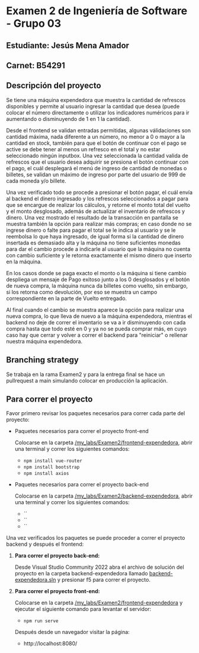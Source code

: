 # Examen 2 de Ingeniería de Software - Grupo 03

## Estudiante: Jesús Mena Amador

## Carnet: B54291

## Descripción del proyecto

Se tiene una máquina expendedora que muestra la cantidad de refrescos disponibles y permite al usuario ingresar la cantidad que desea (puede colocar el número directamente o utilizar los indicadores numéricos para ir aumentando o disminuyendo de 1 en 1 la cantidad).

Desde el frontend se validan entradas permitidas, algunas válidaciones son cantidad máxima, nada diferente a un número, no menor a 0 o mayor a la cantidad en stock, también para que el botón de continuar con el pago se active se debe tener al menos un refresco en el total y no estar seleccionado ningún inputbox. Una vez seleccionada la cantidad valida de refrescos que el usuario desea adquirir se presiona el botón continuar con el pago, el cuál desplegará el menú de ingreso de cantidad de monedas o billetes, se validan un máximo de ingreso por parte del usuario de 999 de cada moneda y/o billete. 

Una vez verificado todo se procede a presionar el botón pagar, el cuál envía al backend el dinero ingresado y los refrescos seleccionados a pagar para que se encargue de realizar los cálculos, y retorne el monto total del vuelto y el monto desglosado, además de actualizar el inventario de refrescos y dinero. Una vez mostrado el resultado de la transacción en pantalla se muestra también la opción para realizar más compras; en caso donde no se ingrese dinero o falte para pagar el total se le indica al usuario y se le reembolsa lo que haya ingresado, de igual forma si la cantidad de dinero insertada es demasiado alta y la máquina no tiene suficientes monedas para dar el cambio procede a indicarle al usuario que la máquina no cuenta con cambio suficiente y le retorna exactamente el mismo dinero que inserto en la máquina.

En los casos donde se paga exacto el monto o la máquina si tiene cambio despliega un mensaje de Pago exitoso junto a los 0 desglosados y el botón de nueva compra, la máquina nunca da billetes como vuelto, sin embargo, si los retorna como devolución, por eso se muestra un campo correspondiente en la parte de Vuelto entregado.

Al final cuando el cambio se muestra aparece la opción para realizar una nueva compra, lo que lleva de nuevo a la máquina expendedora, mientras el backend no deje de correr el inventario se va a ir disminuyendo con cada compra hasta que todo esté en 0 y ya no se pueda comprar más, en cuyo caso hay que cerrar y volver a correr el backend para "reiniciar" o rellenar nuestra máquina expendedora. 

## Branching strategy

Se trabaja en la rama Examen2 y para la entrega final se hace un pullrequest a main simulando colocar en producción la aplicación.

## Para correr el proyecto

Favor primero revisar los paquetes necesarios para correr cada parte del proyecto:
  * Paquetes necesarios para correr el proyecto front-end

    Colocarse en la carpeta [/my_labs/Examen2/frontend-expendedora](/my_labs/Examen2/frontend-expendedora), abrir una terminal y correr los siguientes comandos:
      * `npm install vue-router`
      * `npm install bootstrap`
      * `npm install axios`

  * Paquetes necesarios para correr el proyecto back-end

    Colocarse en la carpeta [/my_labs/Examen2/backend-expendedora](/my_labs/Examen2/backend-expendedora), abrir una terminal y correr los siguientes comandos:
      * ``
      * ``
      * ``

Una vez verificados los paquetes se puede proceder a correr el proyecto backend y después el frontend:

  1. **Para correr el proyecto back-end:**

      Desde Visual Studio Community 2022 abra el archivo de solución del proyecto en la carpeta backend-expendedora llamado [backend-expendedora.sln](/my_labs/Examen2/backend-expendedora/backend-expendedora.sln) y presionar f5 para correr el proyecto.

  2. **Para correr el proyecto front-end:**

      Colocarse en la carpeta [/my_labs/Examen2/frontend-expendedora](/my_labs/Examen2/frontend-expendedora) y ejecutar el siguiente comando para levantar el servidor:
      * `npm run serve`

      Después desde un navegador visitar la página:
      * http://localhost:8080/
